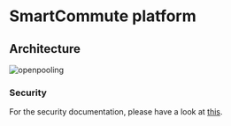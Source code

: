 # SmartCommute platform

## Architecture
![openpooling](https://user-images.githubusercontent.com/18282531/79280365-7a55ab00-7eb0-11ea-81da-200223b2e157.png)

### Security
For the security documentation, please have a look at [this](./SECURITY.md).
